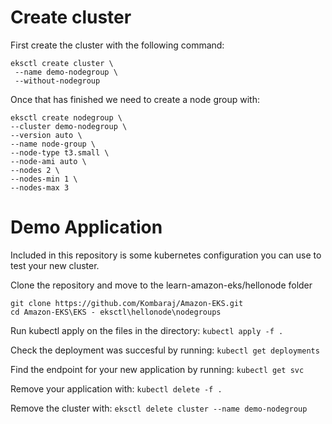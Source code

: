 
# Create cluster
First create the cluster with the following command:
```
eksctl create cluster \
 --name demo-nodegroup \
 --without-nodegroup
```

Once that has finished we need to create a node group with:
```
eksctl create nodegroup \
--cluster demo-nodegroup \
--version auto \
--name node-group \
--node-type t3.small \
--node-ami auto \
--nodes 2 \
--nodes-min 1 \
--nodes-max 3
```

# Demo Application
Included in this repository is some kubernetes configuration you can use to test your new cluster.

Clone the repository and move to the learn-amazon-eks/hellonode folder
```
git clone https://github.com/Kombaraj/Amazon-EKS.git
cd Amazon-EKS\EKS - eksctl\hellonode\nodegroups
```

Run kubectl apply on the files in the directory:
`kubectl apply -f .`

Check the deployment was succesful by running:
`kubectl get deployments`

Find the endpoint for your new application by running:
`kubectl get svc`

Remove your application with:
`kubectl delete -f .`

Remove the cluster with:
`eksctl delete cluster --name demo-nodegroup`
